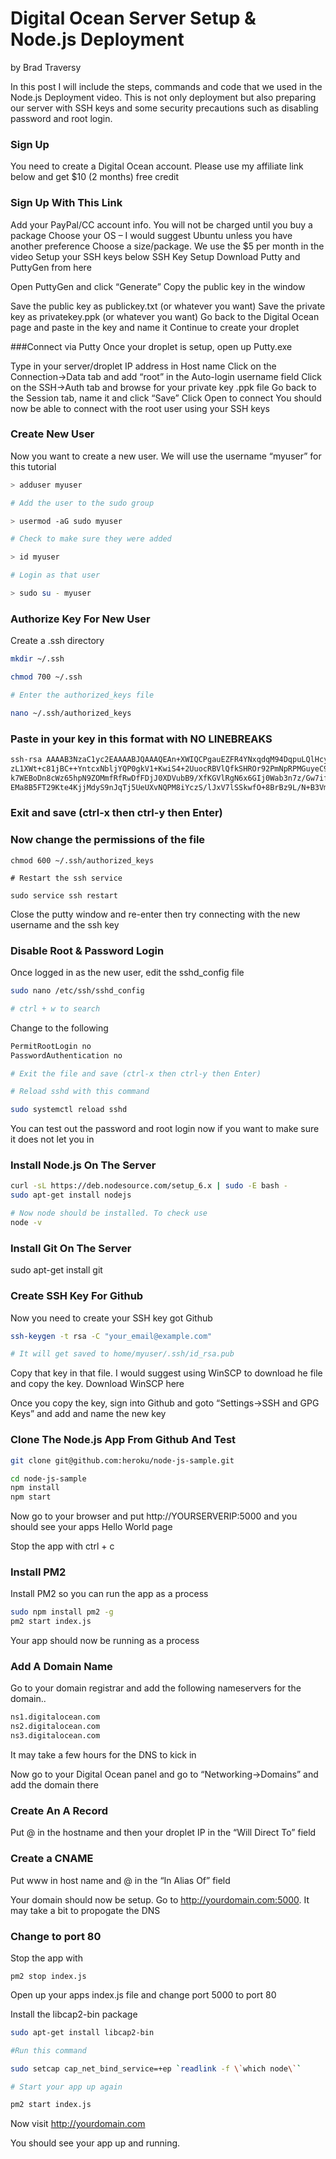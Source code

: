# Digital Ocean Server Setup & Node.js Deployment
by Brad Traversy


In this post I will include the steps, commands and code that we used in the Node.js Deployment video. This is not only deployment but also preparing our server with SSH keys and some security precautions such as disabling password and root login.

### Sign Up
You need to create a Digital Ocean account. Please use my affiliate link below and get $10 (2 months) free credit

### Sign Up With This Link

Add your PayPal/CC account info. You will not be charged until you buy a package
Choose your OS – I would suggest Ubuntu unless you have another preference
Choose a size/package. We use the $5 per month in the video
 Setup your SSH keys below
SSH Key Setup
Download Putty and PuttyGen from here

Open PuttyGen and click “Generate”
Copy the public key in the window


Save the public key as publickey.txt (or whatever you want)
Save the private key as privatekey.ppk (or whatever you want)
Go back to the Digital Ocean page and paste in the key and name it
Continue to create your droplet

###Connect via Putty
Once your droplet is setup, open up Putty.exe

Type in your server/droplet IP address in Host name
Click on the Connection->Data tab and add “root” in the Auto-login username field
Click on the SSH->Auth tab and browse for your private key .ppk file
Go back to the Session tab, name it and click “Save”
Click Open to connect
You should now be able to connect with the root user using your SSH keys

### Create New User
Now you want to create a new user. We will use the username “myuser” for this tutorial

```bash
> adduser myuser

# Add the user to the sudo group

> usermod -aG sudo myuser

# Check to make sure they were added

> id myuser

# Login as that user

> sudo su - myuser
```



### Authorize Key For New User
Create a .ssh directory
```bash
mkdir ~/.ssh

chmod 700 ~/.ssh

# Enter the authorized_keys file

nano ~/.ssh/authorized_keys
```


### Paste in your key in this format with NO LINEBREAKS

```bash
ssh-rsa AAAAB3NzaC1yc2EAAAABJQAAAQEAn+XWIQCPgauEZFR4YNxqdqM94DqpuLQlHcyFd27/mYXSGaWZE9xROHHv4VrSYOdD4gPGVD
zL1XWt+c81jBC++YntcxNbljYQP0gkV1+KwiS4+2UuocRBVlQfkSHROr92PmNpRPMGuyeC9luLSNakUrDpIIFFVt52gZhM9pOR
k7WEBoDn8cWz65hpN9ZOMmfRfRwDfFDjJ0XDVubB9/XfKGVlRgN6x6GIj0Wab3n7z/Gw7ifOFxrXKT7GRP/KMl0HPXZHSlNt9M
EMa8B5FT29Kte4KjjMdyS9nJqTj5UeUXvNQPM8iYczS/lJxV7lSSkwfO+8BrBz9L/N+B3Vm9maSQ==
```

### Exit and save (ctrl-x then ctrl-y then Enter)

### Now change the permissions of the file
```
chmod 600 ~/.ssh/authorized_keys

# Restart the ssh service

sudo service ssh restart
```

Close the putty window and re-enter then try connecting with the new username and the ssh key

### Disable Root & Password Login
Once logged in as the new user, edit the sshd_config file

```bash
sudo nano /etc/ssh/sshd_config

# ctrl + w to search
```

Change to the following

```bash
PermitRootLogin no
PasswordAuthentication no

# Exit the file and save (ctrl-x then ctrl-y then Enter)

# Reload sshd with this command

sudo systemctl reload sshd
```

You can test out the password and root login now if you want to make sure it does not let you in

### Install Node.js On The Server
```bash
curl -sL https://deb.nodesource.com/setup_6.x | sudo -E bash -
sudo apt-get install nodejs

# Now node should be installed. To check use
node -v
```

### Install Git On The Server
sudo apt-get install git

### Create SSH Key For Github
Now you need to create your SSH key got Github

```bash
ssh-keygen -t rsa -C "your_email@example.com"

# It will get saved to home/myuser/.ssh/id_rsa.pub
```

Copy that key in that file. I would suggest using WinSCP to download he file and copy the key. Download WinSCP here

Once you copy the key, sign into Github and goto “Settings->SSH and GPG Keys” and add and name the new key

### Clone The Node.js App From Github And Test
```bash
git clone git@github.com:heroku/node-js-sample.git

cd node-js-sample
npm install
npm start
```

Now go to your browser and put http://YOURSERVERIP:5000 and you should see your apps Hello World page

Stop the app with ctrl + c

### Install PM2
Install PM2 so you can run the app as a process
```bash
sudo npm install pm2 -g
pm2 start index.js
```

Your app should now be running as a process

### Add A Domain Name
Go to your domain registrar and add the following nameservers for the domain..

```bash
ns1.digitalocean.com
ns2.digitalocean.com
ns3.digitalocean.com
```

It may take a few hours for the DNS to kick in

Now go to your Digital Ocean panel and go to “Networking->Domains” and add the domain there

### Create An A Record
Put @ in the hostname and then your droplet IP in the “Will Direct To” field

### Create a CNAME
Put www in host name and @ in the “In Alias Of” field

Your domain should now be setup. Go to http://yourdomain.com:5000. It may take a bit to propogate the DNS

### Change to port 80
Stop the app with
```
pm2 stop index.js
```

Open up your apps index.js file and change port 5000 to port 80

Install the libcap2-bin package

```bash
sudo apt-get install libcap2-bin

#Run this command

sudo setcap cap_net_bind_service=+ep `readlink -f \`which node\``

# Start your app up again

pm2 start index.js
```
Now visit http://yourdomain.com

You should see your app up and running.